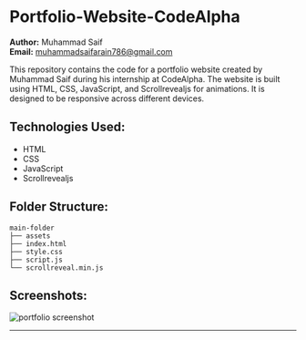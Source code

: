 # Portfolio-Website-CodeAlpha

**Author:** Muhammad Saif  
**Email:** muhammadsaifarain786@gmail.com  

This repository contains the code for a portfolio website created by Muhammad Saif during his internship at CodeAlpha. The website is built using HTML, CSS, JavaScript, and Scrollrevealjs for animations. It is designed to be responsive across different devices.

## Technologies Used:
- HTML
- CSS
- JavaScript
- Scrollrevealjs

## Folder Structure:
```
main-folder
├── assets
├── index.html
├── style.css
├── script.js
└── scrollreveal.min.js
```

## Screenshots:

![portfolio screenshot](https://github.com/saifiimuhammad/Portfolio-Website-CodeAlpha/assets/99310347/e5e5f648-c431-4047-a993-6a4f5ee0b4eb)


---
